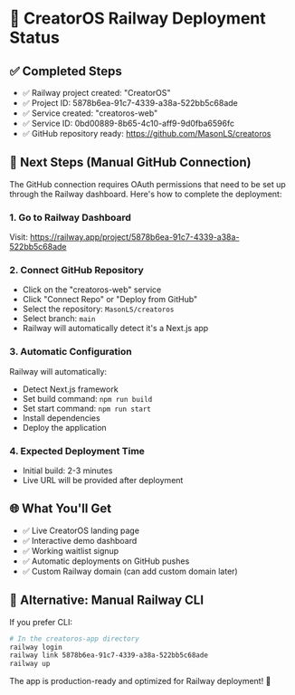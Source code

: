# 🚀 CreatorOS Railway Deployment Status

## ✅ Completed Steps
- ✅ Railway project created: "CreatorOS" 
- ✅ Project ID: 5878b6ea-91c7-4339-a38a-522bb5c68ade
- ✅ Service created: "creatoros-web"
- ✅ Service ID: 0bd00889-8b65-4c10-aff9-9d0fba6596fc
- ✅ GitHub repository ready: https://github.com/MasonLS/creatoros

## 🔗 Next Steps (Manual GitHub Connection)

The GitHub connection requires OAuth permissions that need to be set up through the Railway dashboard. Here's how to complete the deployment:

### 1. Go to Railway Dashboard
Visit: https://railway.app/project/5878b6ea-91c7-4339-a38a-522bb5c68ade

### 2. Connect GitHub Repository
- Click on the "creatoros-web" service
- Click "Connect Repo" or "Deploy from GitHub"
- Select the repository: `MasonLS/creatoros`
- Select branch: `main`
- Railway will automatically detect it's a Next.js app

### 3. Automatic Configuration
Railway will automatically:
- Detect Next.js framework
- Set build command: `npm run build`
- Set start command: `npm run start`
- Install dependencies
- Deploy the application

### 4. Expected Deployment Time
- Initial build: 2-3 minutes
- Live URL will be provided after deployment

## 🌐 What You'll Get
- ✅ Live CreatorOS landing page
- ✅ Interactive demo dashboard
- ✅ Working waitlist signup
- ✅ Automatic deployments on GitHub pushes
- ✅ Custom Railway domain (can add custom domain later)

## 🔧 Alternative: Manual Railway CLI
If you prefer CLI:
```bash
# In the creatoros-app directory
railway login
railway link 5878b6ea-91c7-4339-a38a-522bb5c68ade
railway up
```

The app is production-ready and optimized for Railway deployment! 🚀
